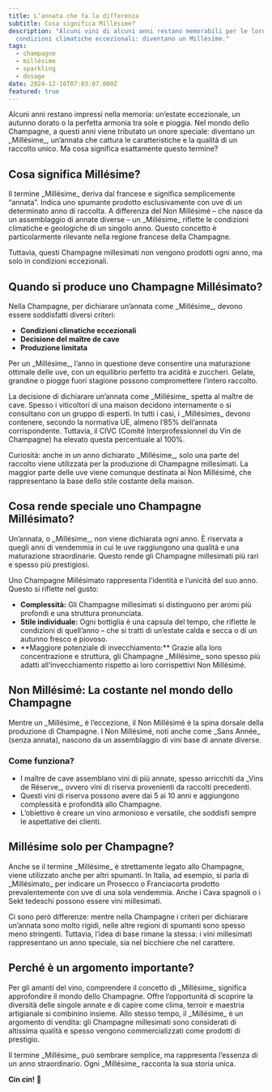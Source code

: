 ```yaml
---
title: L’annata che fa la differenza
subtitle: Cosa significa Millésime?
description: "Alcuni vini di alcuni anni restano memorabili per le loro
  condizioni climatiche eccezionali: diventano un Millésime."
tags:
  - champagne
  - millésime
  - sparkling
  - dosage
date: 2024-12-16T07:03:07.000Z
featured: true
---
```


Alcuni anni restano impressi nella memoria: un’estate eccezionale, un autunno dorato o la perfetta armonia tra sole e pioggia. Nel mondo dello Champagne, a questi anni viene tributato un onore speciale: diventano un \_Millésime\_, un’annata che cattura le caratteristiche e la qualità di un raccolto unico. Ma cosa significa esattamente questo termine?

## **Cosa significa Millésime?**

Il termine \_Millésime\_ deriva dal francese e significa semplicemente “annata”. Indica uno spumante prodotto esclusivamente con uve di un determinato anno di raccolta. A differenza del Non Millésimé – che nasce da un assemblaggio di annate diverse – un \_Millésime\_ riflette le condizioni climatiche e geologiche di un singolo anno. Questo concetto è particolarmente rilevante nella regione francese della Champagne.

Tuttavia, questi Champagne millesimati non vengono prodotti ogni anno, ma solo in condizioni eccezionali.

## **Quando si produce uno Champagne Millésimato?**

Nella Champagne, per dichiarare un’annata come \_Millésime\_, devono essere soddisfatti diversi criteri:

- **Condizioni climatiche eccezionali**
- **Decisione del maître de cave**
- **Produzione limitata**

Per un \_Millésime\_, l’anno in questione deve consentire una maturazione ottimale delle uve, con un equilibrio perfetto tra acidità e zuccheri. Gelate, grandine o piogge fuori stagione possono compromettere l’intero raccolto.

La decisione di dichiarare un’annata come \_Millésime\_ spetta al maître de cave. Spesso i viticoltori di una maison decidono internamente o si consultano con un gruppo di esperti. In tutti i casi, i \_Millésimes\_ devono contenere, secondo la normativa UE, almeno l’85% dell’annata corrispondente. Tuttavia, il CIVC (Comité Interprofessionnel du Vin de Champagne) ha elevato questa percentuale al 100%.

Curiosità: anche in un anno dichiarato \_Millésime\_, solo una parte del raccolto viene utilizzata per la produzione di Champagne millesimati. La maggior parte delle uve viene comunque destinata ai Non Millésimé, che rappresentano la base dello stile costante della maison.

## **Cosa rende speciale uno Champagne Millésimato?**

Un’annata, o \_Millésime\_, non viene dichiarata ogni anno. È riservata a quegli anni di vendemmia in cui le uve raggiungono una qualità e una maturazione straordinarie. Questo rende gli Champagne millesimati più rari e spesso più prestigiosi.

Uno Champagne Millésimato rappresenta l’identità e l’unicità del suo anno. Questo si riflette nel gusto:

- **Complessità:** Gli Champagne millesimati si distinguono per aromi più profondi e una struttura pronunciata.
- **Stile individuale:** Ogni bottiglia è una capsula del tempo, che riflette le condizioni di quell’anno – che si tratti di un’estate calda e secca o di un autunno fresco e piovoso.
- \*\*Maggiore potenziale di invecchiamento:\*\* Grazie alla loro concentrazione e struttura, gli Champagne \_Millésime\_ sono spesso più adatti all’invecchiamento rispetto ai loro corrispettivi Non Millésimé.

## **Non Millésimé: La costante nel mondo dello Champagne**

Mentre un \_Millésime\_ è l’eccezione, il Non Millésimé è la spina dorsale della produzione di Champagne. I Non Millésimé, noti anche come \_Sans Année\_ (senza annata), nascono da un assemblaggio di vini base di annate diverse.

### **Come funziona?**

- I maître de cave assemblano vini di più annate, spesso arricchiti da \_Vins de Réserve\_, ovvero vini di riserva provenienti da raccolti precedenti.
- Questi vini di riserva possono avere dai 5 ai 10 anni e aggiungono complessità e profondità allo Champagne.
- L’obiettivo è creare un vino armonioso e versatile, che soddisfi sempre le aspettative dei clienti.

## **Millésime solo per Champagne?**

Anche se il termine \_Millésime\_ è strettamente legato allo Champagne, viene utilizzato anche per altri spumanti. In Italia, ad esempio, si parla di \_Millésimato\_ per indicare un Prosecco o Franciacorta prodotto prevalentemente con uve di una sola vendemmia. Anche i Cava spagnoli o i Sekt tedeschi possono essere vini millesimati.

Ci sono però differenze: mentre nella Champagne i criteri per dichiarare un’annata sono molto rigidi, nelle altre regioni di spumanti sono spesso meno stringenti. Tuttavia, l’idea di base rimane la stessa: i vini millesimati rappresentano un anno speciale, sia nel bicchiere che nel carattere.

## **Perché è un argomento importante?**

Per gli amanti del vino, comprendere il concetto di \_Millésime\_ significa approfondire il mondo dello Champagne. Offre l’opportunità di scoprire la diversità delle singole annate e di capire come clima, terroir e maestria artigianale si combinino insieme. Allo stesso tempo, il \_Millésime\_ è un argomento di vendita: gli Champagne millesimati sono considerati di altissima qualità e spesso vengono commercializzati come prodotti di prestigio.

Il termine \_Millésime\_ può sembrare semplice, ma rappresenta l’essenza di un anno straordinario. Ogni \_Millésime\_ racconta la sua storia unica.

**Cin cin!** 🍷
